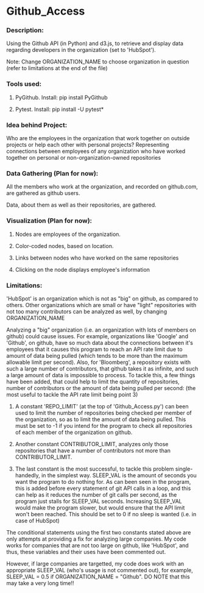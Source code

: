 # Github_Access


### Description:
Using the Github API (in Python) and d3.js, to retrieve and display data regarding developers in the organization (set to 'HubSpot').

Note: Change ORGANIZATION_NAME to choose organization in question (refer to limitations at the end of the file)


### Tools used:
1. PyGithub.
   Install: pip install PyGithub

2. Pytest.
   Install: pip install -U pytest*


### Idea behind Project:
Who are the employees in the organization that work together on outside projects or help each other with personal projects?
Representing connections between employees of any organization who have worked together on personal or non-organization-owned repositories


### Data Gathering (Plan for now):
All the members who work at the organization, and recorded on github.com, are gathered as github users.

Data, about them as well as their repositories, are gathered.


### Visualization (Plan for now):
1. Nodes are employees of the organization.

2. Color-coded nodes, based on location.

3. Links between nodes who have worked on the same repositories

4. Clicking on the node displays employee's information


### Limitations:
'HubSpot' is an organization which is not as "big" on github, as compared to others. Other organizations which are small or have "light" repositories with not too many contributors can be analyzed as well, by changing ORGANIZATION_NAME

Analyzing a "big" organization (i.e. an organization with lots of members on github) could cause issues. For example, organizations like 'Google' and 'Github', on github, have so much data about the connections between it's employees that it causes this program to reach an API rate limit due to amount of data being pulled (which tends to be more than the maximum allowable limit per second). Also, for 'Bloomberg', a repository exists with such a large number of contributors, that github takes it as infinite, and such a large amount of data is impossible to process. To tackle this, a few things have been added, that could help to limit the quantity of repositories, number of contributors or the amount of data being pulled per second: (the most useful to tackle the API rate limit being point 3)

1. A constant 'REPO_LIMIT' (at the top of 'Github_Access.py') can been used to limit the number of repositories being checked per member of the organization, so as to limit the amount of data being pulled. This must be set to -1 if you intend for the program to check all repositories of each member of the organization on github.

2. Another constant CONTRIBUTOR_LIMIT, analyzes only those repositories that have a number of contributors not more than CONTRIBUTOR_LIMIT.

3. The last constant is the most successful, to tackle this problem single-handedly, in the simplest way. SLEEP_VAL is the amount of seconds you want the program to do nothing for. As can been seen in the program, this is added before every statement of git API calls in a loop, and this can help as it reduces the number of git calls per second, as the program just stalls for SLEEP_VAL seconds. Increasing SLEEP_VAL would make the program slower, but would ensure that the API limit won't been reached. This should be set to 0 if no sleep is wanted (i.e. in case of HubSpot)

The conditional statements using the first two constants stated above are only attempts at providing a fix for analyzing large companies. My code works for companies that are not too large on github, like 'HubSpot', and thus, these variables and their uses have been commented out.

However, if large companies are targetted, my code does work with an appropriate SLEEP_VAL (who's usage is not commented out), for example, SLEEP_VAL = 0.5 if ORGANIZATION_NAME = "Github". DO NOTE that this may take a very long time!!

